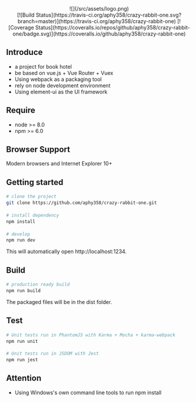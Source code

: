 <center>![](/src/assets/logo.png)</center>


<center>[![Build Status](https://travis-ci.org/aphy358/crazy-rabbit-one.svg?branch=master)](https://travis-ci.org/aphy358/crazy-rabbit-one) [![Coverage Status](https://coveralls.io/repos/github/aphy358/crazy-rabbit-one/badge.svg)](https://coveralls.io/github/aphy358/crazy-rabbit-one)</center>



## Introduce
* a project for book hotel
* be based on vue.js + Vue Router + Vuex
* Using webpack as a packaging tool
* rely on node development environment
* Using element-ui as the UI framework

## Require
* node >= 8.0
* npm >= 6.0

## Browser Support
Modern browsers and Internet Explorer 10+

## Getting started

```bash
# clone the project
git clone https://github.com/aphy358/crazy-rabbit-one.git

# install dependency
npm install

# develop
npm run dev
```

This will automatically open http://localhost:1234.

## Build
```bash
# production ready build
npm run build
```

The packaged files will be in the dist folder.

## Test
```bash
# Unit tests run in PhantomJS with Karma + Mocha + karma-webpack
npm run unit

# Unit tests run in JSDOM with Jest
npm run jest
```

## Attention
* Using Windows's own command line tools to run npm install